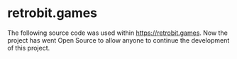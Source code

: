 # retrobit.games
The following source code was used within https://retrobit.games. Now the project has went Open Source to allow anyone to continue the development of this project.
